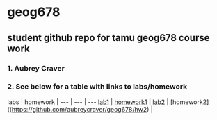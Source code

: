# geog678
## student github repo for tamu geog678 course work
### 1. Aubrey Craver
### 2. See below for a table with links to labs/homework

labs | homework |
--- | --- | ---
[lab1](https://github.com/aubreycraver/geog678/lab1) | [homework1](https://github.com/aubreycraver/geog678/hw1) |
[lab2](https://github.com/aubreycraver/geog678/lab2) | [homework2]((https://github.com/aubreycraver/geog678/hw2) |